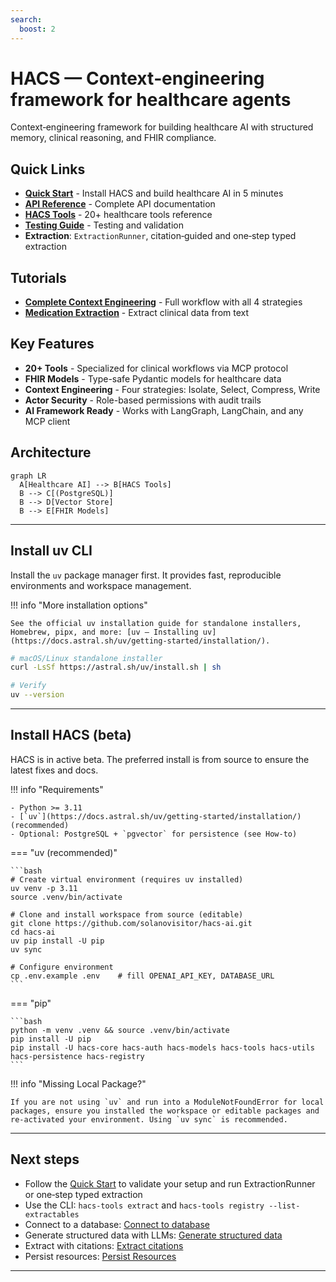 ```yaml
---
search:
  boost: 2
---
```


# HACS — Context‑engineering framework for healthcare agents

Context‑engineering framework for building healthcare AI with structured memory, clinical reasoning, and FHIR compliance.

## Quick Links

- **[Quick Start](quick-start.md)** - Install HACS and build healthcare AI in 5 minutes
- **[API Reference](api-reference.md)** - Complete API documentation  
- **[HACS Tools](hacs-tools.md)** - 20+ healthcare tools reference
- **[Testing Guide](testing.md)** - Testing and validation
- **Extraction**: `ExtractionRunner`, citation‑guided and one‑step typed extraction

 

## Tutorials

- **[Complete Context Engineering](tutorials/complete_context_engineering.md)** - Full workflow with all 4 strategies
- **[Medication Extraction](tutorials/medication_extraction.md)** - Extract clinical data from text

## Key Features

- **20+ Tools** - Specialized for clinical workflows via MCP protocol
- **FHIR Models** - Type-safe Pydantic models for healthcare data
- **Context Engineering** - Four strategies: Isolate, Select, Compress, Write  
- **Actor Security** - Role-based permissions with audit trails
- **AI Framework Ready** - Works with LangGraph, LangChain, and any MCP client

## Architecture

```mermaid  
graph LR
  A[Healthcare AI] --> B[HACS Tools]
  B --> C[(PostgreSQL)]
  B --> D[Vector Store]
  B --> E[FHIR Models]
```

---

## Install uv CLI

Install the `uv` package manager first. It provides fast, reproducible environments and workspace management.

!!! info "More installation options"

    See the official uv installation guide for standalone installers, Homebrew, pipx, and more: [uv — Installing uv](https://docs.astral.sh/uv/getting-started/installation/).

```bash
# macOS/Linux standalone installer
curl -LsSf https://astral.sh/uv/install.sh | sh

# Verify
uv --version
```

---

## Install HACS (beta)

HACS is in active beta. The preferred install is from source to ensure the latest fixes and docs.

!!! info "Requirements"

    - Python >= 3.11
    - [`uv`](https://docs.astral.sh/uv/getting-started/installation/) (recommended)
    - Optional: PostgreSQL + `pgvector` for persistence (see How‑to)

=== "uv (recommended)"

    ```bash
    # Create virtual environment (requires uv installed)
    uv venv -p 3.11
    source .venv/bin/activate

    # Clone and install workspace from source (editable)
    git clone https://github.com/solanovisitor/hacs-ai.git
    cd hacs-ai
    uv pip install -U pip
    uv sync

    # Configure environment
    cp .env.example .env    # fill OPENAI_API_KEY, DATABASE_URL
    ```

=== "pip"

    ```bash
    python -m venv .venv && source .venv/bin/activate
    pip install -U pip
    pip install -U hacs-core hacs-auth hacs-models hacs-tools hacs-utils hacs-persistence hacs-registry
    ```

!!! info "Missing Local Package?"

    If you are not using `uv` and run into a ModuleNotFoundError for local packages, ensure you installed the workspace or editable packages and re‑activated your environment. Using `uv sync` is recommended.

---

## Next steps

- Follow the [Quick Start](quick-start.md) to validate your setup and run ExtractionRunner or one‑step typed extraction
- Use the CLI: `hacs-tools extract` and `hacs-tools registry --list-extractables`
- Connect to a database: [Connect to database](how-to/connect_postgres.md)
- Generate structured data with LLMs: [Generate structured data](how-to/extract_annotations.md)
- Extract with citations: [Extract citations](how-to/grounded_extraction.md)
- Persist resources: [Persist Resources](how-to/persist_resources.md)

---